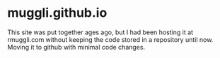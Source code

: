 # muggli.github.io

This site was put together ages ago, but I had been hosting it at rmuggli.com without keeping the code stored in a repository until now.  Moving it to github with minimal code changes.

